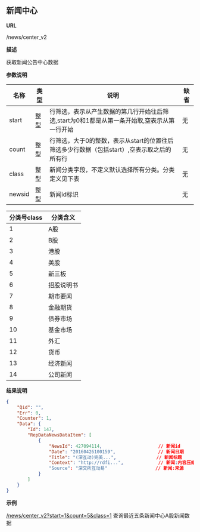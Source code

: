 
## 新闻中心

**URL**

/news/center_v2

**描述**

获取新闻公告中心数据

**参数说明**


|名称|类型|说明|缺省|
| -------- | -------- | -------- | -------- |
|start|整型|行筛选，表示从产生数据的第几行开始往后筛选,start为0和1都是从第一条开始取,空表示从第一行开始|无|
|count|整型|行筛选，大于0的整数，表示从start的位置往后筛选多少行数据（包括start）,空表示取之后的所有行|无|
|class|整型|新闻分类字段，不定义默认选择所有分类。分类定义见下表|无|
|newsid|整型|新闻id标识|无|

|分类号class|分类含义|
| -------- | -------- |
|1|A股|
|2|B股|
|3|港股|
|4|美股|
|5|新三板|
|6|招股说明书|
|7|期市要闻|
|8|金融期货|
|9|债券市场|
|10|基金市场|
|11|外汇|
|12|货币|
|13|经济新闻|
|14|公司新闻|


**结果说明**

```json
{
    "Qid": "",
    "Err": 0,
    "Counter": 1,
    "Data": {
        "Id": 147,
        "RepDataNewsDataItem": [
            {
                "NewsId": 427094114,                     // 新闻id
                "Date": "20160426100159",                // 新闻日期
                "Title": "(深互动)完美...",               // 新闻标题
                "Context": "http://rdfi...",             // 新闻:内容压缩文件下载url
                "Source": "深交所互动易"                  // 新闻:来源
            }
        ]
    }
}
```

**示例**

[/news/center_v2?start=1&count=5&class=1]($APIHOST$/news/center_v2?start=1&count=5&class=1)
查询最近五条新闻中心A股新闻数据
